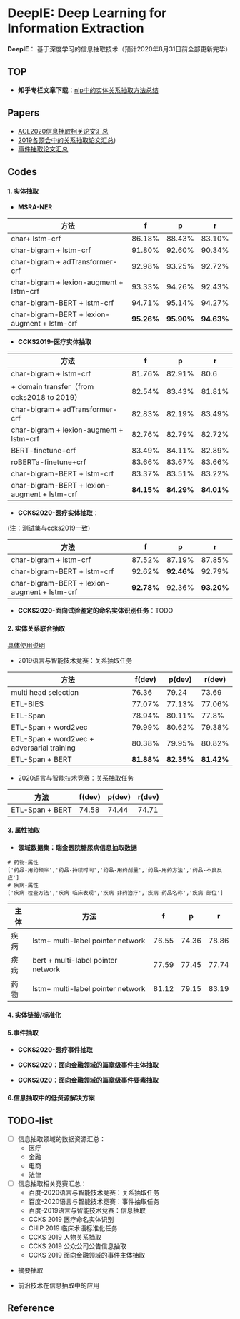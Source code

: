 # DeepIE: Deep Learning  for Information Extraction 

**DeepIE**： 基于深度学习的信息抽取技术（预计2020年8月31日前全部更新完毕）

## TOP 

- **知乎专栏文章下载**：[nlp中的实体关系抽取方法总结](https://github.com/loujie0822/DeepIE/blob/jielou/docs/实体关系抽取算法总结.md)

## Papers

- [ACL2020信息抽取相关论文汇总](https://github.com/loujie0822/DeepIE/blob/master/docs/ACL2020信息抽取相关论文汇总.md)
- [2019各顶会中的关系抽取论文汇总](https://github.com/loujie0822/DeepIE/blob/master/docs/2019各顶会中的关系抽取论文]汇总.md))
- [事件抽取论文汇总](https://github.com/loujie0822/DeepIE/blob/master/docs/事件抽取论文汇总.md)

## Codes

#### 1. 实体抽取

- **MSRA-NER**

| 方法                                         | f          | p          | r          |
| -------------------------------------------- | ---------- | ---------- | ---------- |
| char+ lstm-crf                               | 86.18%     | 88.43%     | 83.10%     |
| char-bigram + lstm-crf                       | 91.80%     | 92.60%     | 90.34%     |
| char-bigram + adTransformer-crf              | 92.98%     | 93.25%     | 92.72%     |
| char-bigram + lexion-augment + lstm-crf      | 93.33%     | 94.26%     | 92.43%     |
| char-bigram-BERT + lstm-crf                  | 94.71%     | 95.14%     | 94.27%     |
| char-bigram-BERT + lexion-augment + lstm-crf | **95.26%** | **95.90%** | **94.63%** |

- **CCKS2019-医疗实体抽取**

| 方法                                         | f          | p          | r          |
| -------------------------------------------- | ---------- | ---------- | ---------- |
| char-bigram + lstm-crf                       | 81.76%     | 82.91%     | 80.6       |
| + domain transfer（from ccks2018 to 2019）   | 82.54%     | 83.43%     | 81.81%     |
| char-bigram + adTransformer-crf              | 82.83%     | 82.19%     | 83.49%     |
| char-bigram + lexion-augment + lstm-crf      | 82.76%     | 82.79%     | 82.72%     |
| BERT-finetune+crf                            | 83.49%     | 84.11%     | 82.89%     |
| roBERTa-finetune+crf                         | 83.66%     | 83.67%     | 83.66%     |
| char-bigram-BERT + lstm-crf                  | 83.37%     | 83.51%     | 83.22%     |
| char-bigram-BERT + lexion-augment + lstm-crf | **84.15%** | **84.29%** | **84.01%** |

- **CCKS2020-医疗实体抽取**：

(注：测试集与ccks2019一致)

| 方法                                         | f          | p          | r          |
| -------------------------------------------- | ---------- | ---------- | ---------- |
| char-bigram + lstm-crf                       | 87.52%     | 87.19%     | 87.85%     |
| char-bigram-BERT + lstm-crf                  | 92.62%     | **92.46%** | 92.79%     |
| char-bigram-BERT + lexion-augment + lstm-crf | **92.78%** | 92.36%     | **93.20%** |

- **CCKS2020-面向试验鉴定的命名实体识别任务**：TODO

  

#### 2. 实体关系联合抽取

[具体使用说明](https://github.com/loujie0822/DeepIE/blob/master/docs/关系抽取run说明.md)

- 2019语言与智能技术竞赛：关系抽取任务 

| 方法                                       | f(dev)     | p(dev)     | r(dev)     |
| ------------------------------------------ | ---------- | ---------- | ---------- |
| multi head selection                       | 76.36      | 79.24      | 73.69      |
| ETL-BIES                                   | 77.07%     | 77.13%     | 77.06%     |
| ETL-Span                                   | 78.94%     | 80.11%     | 77.8%      |
| ETL-Span + word2vec                        | 79.99%     | 80.62%     | 79.38%     |
| ETL-Span + word2vec + adversarial training | 80.38%     | 79.95%     | 80.82%     |
| ETL-Span + BERT                            | **81.88%** | **82.35%** | **81.42%** |

- 2020语言与智能技术竞赛：关系抽取任务

| 方法            | f(dev) | p(dev) | r(dev) |
| --------------- | ------ | ------ | ------ |
| ETL-Span + BERT | 74.58  | 74.44  | 74.71  |



#### 3. 属性抽取

- **领域数据集：瑞金医院糖尿病信息抽取数据**

```
# 药物-属性
['药品-用药频率','药品-持续时间','药品-用药剂量','药品-用药方法','药品-不良反应']
# 疾病-属性
['疾病-检查方法','疾病-临床表现','疾病-非药治疗','疾病-药品名称','疾病-部位']
```

| 主体 | 方法                               | f     | p     | r     |
| ---- | ---------------------------------- | ----- | ----- | ----- |
| 疾病 | lstm+ multi-label pointer network  | 76.55 | 74.36 | 78.86 |
| 疾病 | bert + multi-label pointer network | 77.59 | 77.45 | 77.74 |
| 药物 | lstm+ multi-label pointer network  | 81.12 | 79.15 | 83.19 |



#### 4. 实体链接/标准化



#### 5.事件抽取

- **CCKS2020-医疗事件抽取**

- **CCKS2020：面向金融领域的篇章级事件主体抽取**

- **CCKS2020：面向金融领域的篇章级事件要素抽取**

  


#### 6.信息抽取中的低资源解决方案



## TODO-list

- [ ] 信息抽取领域的数据资源汇总：
  - 医疗
  - 金融
  - 电商
  - 法律
- [ ] 信息抽取相关竞赛汇总：
  - 百度-2020语言与智能技术竞赛：关系抽取任务
  - 百度-2020语言与智能技术竞赛：事件抽取任务
  - 百度-2019语言与智能技术竞赛：信息抽取
  - CCKS 2019 医疗命名实体识别
  - CHIP 2019 临床术语标准化任务
  - CCKS 2019 人物关系抽取
  - CCKS 2019 公众公司公告信息抽取
  - CCKS 2019 面向金融领域的事件主体抽取

- 摘要抽取

- 前沿技术在信息抽取中的应用

## Reference
